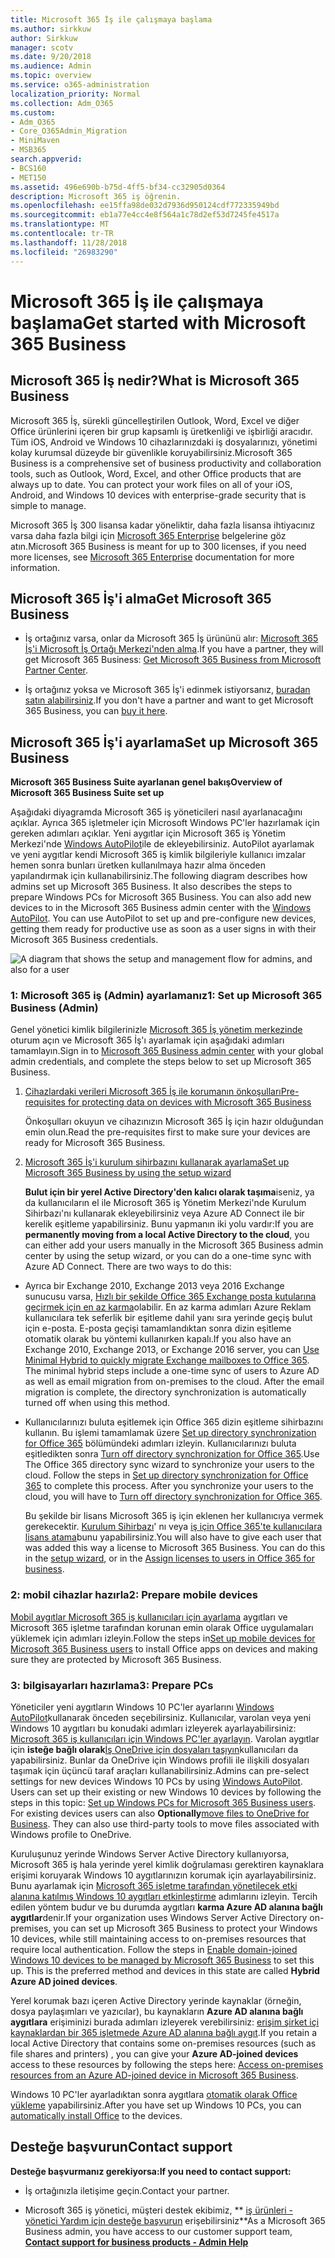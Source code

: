 ```yaml
---
title: Microsoft 365 İş ile çalışmaya başlama
ms.author: sirkkuw
author: Sirkkuw
manager: scotv
ms.date: 9/20/2018
ms.audience: Admin
ms.topic: overview
ms.service: o365-administration
localization_priority: Normal
ms.collection: Adm_O365
ms.custom:
- Adm_O365
- Core_O365Admin_Migration
- MiniMaven
- MSB365
search.appverid:
- BCS160
- MET150
ms.assetid: 496e690b-b75d-4ff5-bf34-cc32905d0364
description: Microsoft 365 iş öğrenin.
ms.openlocfilehash: ee15ffa98de032d7936d950124cdf772335949bd
ms.sourcegitcommit: eb1a77e4cc4e8f564a1c78d2ef53d7245fe4517a
ms.translationtype: MT
ms.contentlocale: tr-TR
ms.lasthandoff: 11/28/2018
ms.locfileid: "26983290"
---
```

# <a name="get-started-with-microsoft-365-business"></a><span data-ttu-id="0ea5c-103">Microsoft 365 İş ile çalışmaya başlama</span><span class="sxs-lookup"><span data-stu-id="0ea5c-103">Get started with Microsoft 365 Business</span></span>

## <a name="what-is-microsoft-365-business"></a><span data-ttu-id="0ea5c-104">Microsoft 365 İş nedir?</span><span class="sxs-lookup"><span data-stu-id="0ea5c-104">What is Microsoft 365 Business</span></span>

<span data-ttu-id="0ea5c-p101">Microsoft 365 İş, sürekli güncelleştirilen Outlook, Word, Excel ve diğer Office ürünlerini içeren bir grup kapsamlı iş üretkenliği ve işbirliği aracıdır. Tüm iOS, Android ve Windows 10 cihazlarınızdaki iş dosyalarınızı, yönetimi kolay kurumsal düzeyde bir güvenlikle koruyabilirsiniz.</span><span class="sxs-lookup"><span data-stu-id="0ea5c-p101">Microsoft 365 Business is a comprehensive set of business productivity and collaboration tools, such as Outlook, Word, Excel, and other Office products that are always up to date. You can protect your work files on all of your iOS, Android, and Windows 10 devices with enterprise-grade security that is simple to manage.</span></span>
  
<span data-ttu-id="0ea5c-107">Microsoft 365 İş 300 lisansa kadar yöneliktir, daha fazla lisansa ihtiyacınız varsa daha fazla bilgi için [Microsoft 365 Enterprise](https://go.microsoft.com/fwlink/p/?linkid=860986) belgelerine göz atın.</span><span class="sxs-lookup"><span data-stu-id="0ea5c-107">Microsoft 365 Business is meant for up to 300 licenses, if you need more licenses, see [Microsoft 365 Enterprise](https://go.microsoft.com/fwlink/p/?linkid=860986) documentation for more information.</span></span> 
  
## <a name="get-microsoft-365-business"></a><span data-ttu-id="0ea5c-108">Microsoft 365 İş'i alma</span><span class="sxs-lookup"><span data-stu-id="0ea5c-108">Get Microsoft 365 Business</span></span>

- <span data-ttu-id="0ea5c-109">İş ortağınız varsa, onlar da Microsoft 365 İş ürününü alır: [Microsoft 365 İş'i Microsoft İş Ortağı Merkezi'nden alma](get-microsoft-365-business.md).</span><span class="sxs-lookup"><span data-stu-id="0ea5c-109">If you have a partner, they will get Microsoft 365 Business: [Get Microsoft 365 Business from Microsoft Partner Center](get-microsoft-365-business.md).</span></span>
    
- <span data-ttu-id="0ea5c-110">İş ortağınız yoksa ve Microsoft 365 İş'i edinmek istiyorsanız, [buradan satın alabilirsiniz](https://www.microsoft.com/en-us/microsoft-365/business).</span><span class="sxs-lookup"><span data-stu-id="0ea5c-110">If you don't have a partner and want to get Microsoft 365 Business, you can [buy it here](https://www.microsoft.com/en-us/microsoft-365/business).</span></span>
    
## <a name="set-up-microsoft-365-business"></a><span data-ttu-id="0ea5c-111">Microsoft 365 İş'i ayarlama</span><span class="sxs-lookup"><span data-stu-id="0ea5c-111">Set up Microsoft 365 Business</span></span>

 <span data-ttu-id="0ea5c-112">**Microsoft 365 Business Suite ayarlanan genel bakış**</span><span class="sxs-lookup"><span data-stu-id="0ea5c-112">**Overview of Microsoft 365 Business Suite set up**</span></span>
  
<span data-ttu-id="0ea5c-p102">Aşağıdaki diyagramda Microsoft 365 iş yöneticileri nasıl ayarlanacağını açıklar. Ayrıca 365 işletmeler için Microsoft Windows PC'ler hazırlamak için gereken adımları açıklar. Yeni aygıtlar için Microsoft 365 iş Yönetim Merkezi'nde [Windows AutoPilot](add-autopilot-devices-and-profile.md)ile de ekleyebilirsiniz. AutoPilot ayarlamak ve yeni aygıtlar kendi Microsoft 365 iş kimlik bilgileriyle kullanıcı imzalar hemen sonra bunları üretken kullanılmaya hazır alma önceden yapılandırmak için kullanabilirsiniz.</span><span class="sxs-lookup"><span data-stu-id="0ea5c-p102">The following diagram describes how admins set up Microsoft 365 Business. It also describes the steps to prepare Windows PCs for Microsoft 365 Business. You can also add new devices to in the Microsoft 365 Business admin center with the [Windows AutoPilot](add-autopilot-devices-and-profile.md). You can use AutoPilot to set up and pre-configure new devices, getting them ready for productive use as soon as a user signs in with their Microsoft 365 Business credentials.</span></span>
  
![A diagram that shows the setup and management flow for admins, and also for a user](media/249f81fc-7e79-44c7-8425-3a0b7b651c3b.png)
  
### <a name="1-set-up-microsoft-365-business-admin"></a><span data-ttu-id="0ea5c-118">1: Microsoft 365 iş (Admin) ayarlamanız</span><span class="sxs-lookup"><span data-stu-id="0ea5c-118">1: Set up Microsoft 365 Business (Admin)</span></span>

<span data-ttu-id="0ea5c-119">Genel yönetici kimlik bilgilerinizle [Microsoft 365 İş yönetim merkezinde](https://portal.office.com/adminportal/home) oturum açın ve Microsoft 365 İş'ı ayarlamak için aşağıdaki adımları tamamlayın.</span><span class="sxs-lookup"><span data-stu-id="0ea5c-119">Sign in to [Microsoft 365 Business admin center](https://portal.office.com/adminportal/home) with your global admin credentials, and complete the steps below to set up Microsoft 365 Business.</span></span> 
  
1. [<span data-ttu-id="0ea5c-120">Cihazlardaki verileri Microsoft 365 İş ile korumanın önkoşulları</span><span class="sxs-lookup"><span data-stu-id="0ea5c-120">Pre-requisites for protecting data on devices with Microsoft 365 Business</span></span>](pre-requisites-for-data-protection.md)
    
    <span data-ttu-id="0ea5c-121">Önkoşulları okuyun ve cihazınızın Microsoft 365 İş için hazır olduğundan emin olun.</span><span class="sxs-lookup"><span data-stu-id="0ea5c-121">Read the pre-requisites first to make sure your devices are ready for Microsoft 365 Business.</span></span>
    
2. [<span data-ttu-id="0ea5c-122">Microsoft 365 İş'i kurulum sihirbazını kullanarak ayarlama</span><span class="sxs-lookup"><span data-stu-id="0ea5c-122">Set up Microsoft 365 Business by using the setup wizard</span></span>](set-up.md)
    
    <span data-ttu-id="0ea5c-p103">**Bulut için bir yerel Active Directory'den kalıcı olarak taşıma**iseniz, ya da kullanıcıların el ile Microsoft 365 iş Yönetim Merkezi'nde Kurulum Sihirbazı'nı kullanarak ekleyebilirsiniz veya Azure AD Connect ile bir kerelik eşitleme yapabilirsiniz. Bunu yapmanın iki yolu vardır:</span><span class="sxs-lookup"><span data-stu-id="0ea5c-p103">If you are **permanently moving from a local Active Directory to the cloud**, you can either add your users manually in the Microsoft 365 Business admin center by using the setup wizard, or you can do a one-time sync with Azure AD Connect. There are two ways to do this:</span></span> 
    
  - <span data-ttu-id="0ea5c-p104">Ayrıca bir Exchange 2010, Exchange 2013 veya 2016 Exchange sunucusu varsa, [Hızlı bir şekilde Office 365 Exchange posta kutularına geçirmek için en az karma](https://support.office.com/article/fdecceed-0702-4af3-85be-f2a0013937ef)olabilir. En az karma adımları Azure Reklam kullanıcılara tek seferlik bir eşitleme dahil yanı sıra yerinde geçiş bulut için e-posta. E-posta geçişi tamamlandıktan sonra dizin eşitleme otomatik olarak bu yöntemi kullanırken kapalı.</span><span class="sxs-lookup"><span data-stu-id="0ea5c-p104">If you also have an Exchange 2010, Exchange 2013, or Exchange 2016 server, you can [Use Minimal Hybrid to quickly migrate Exchange mailboxes to Office 365](https://support.office.com/article/fdecceed-0702-4af3-85be-f2a0013937ef). The minimal hybrid steps include a one-time sync of users to Azure AD as well as email migration from on-premises to the cloud. After the email migration is complete, the directory synchronization is automatically turned off when using this method.</span></span>
    
  - <span data-ttu-id="0ea5c-p105">Kullanıcılarınızı buluta eşitlemek için Office 365 dizin eşitleme sihirbazını kullanın. Bu işlemi tamamlamak üzere [Set up directory synchronization for Office 365](https://support.office.com/article/1b3b5318-6977-42ed-b5c7-96fa74b08846) bölümündeki adımları izleyin. Kullanıcılarınızı buluta eşitledikten sonra [Turn off directory synchronization for Office 365](https://support.office.com/article/ee5f861e-bd48-4267-83d1-a4ead4b4a00d).</span><span class="sxs-lookup"><span data-stu-id="0ea5c-p105">Use The Office 365 directory sync wizard to synchronize your users to the cloud. Follow the steps in [Set up directory synchronization for Office 365](https://support.office.com/article/1b3b5318-6977-42ed-b5c7-96fa74b08846) to complete this process. After you synchronize your users to the cloud, you will have to [Turn off directory synchronization for Office 365](https://support.office.com/article/ee5f861e-bd48-4267-83d1-a4ead4b4a00d).</span></span>
    
    <span data-ttu-id="0ea5c-p106">Bu şekilde bir lisans Microsoft 365 iş için eklenen her kullanıcıya vermek gerekecektir. [Kurulum Sihirbazı](set-up.md)' nı veya [iş için Office 365'te kullanıcılara lisans atama](https://support.office.com/article/997596B5-4173-4627-B915-36ABAC6786DC)bunu yapabilirsiniz.</span><span class="sxs-lookup"><span data-stu-id="0ea5c-p106">You will also have to give each user that was added this way a license to Microsoft 365 Business. You can do this in the [setup wizard](set-up.md), or in the [Assign licenses to users in Office 365 for business](https://support.office.com/article/997596B5-4173-4627-B915-36ABAC6786DC).</span></span>
    
### <a name="2-prepare-mobile-devices"></a><span data-ttu-id="0ea5c-133">2: mobil cihazlar hazırla</span><span class="sxs-lookup"><span data-stu-id="0ea5c-133">2: Prepare mobile devices</span></span>

<span data-ttu-id="0ea5c-134">[Mobil aygıtlar Microsoft 365 iş kullanıcıları için ayarlama](set-up-mobile-devices.md) aygıtları ve Microsoft 365 işletme tarafından korunan emin olarak Office uygulamaları yüklemek için adımları izleyin.</span><span class="sxs-lookup"><span data-stu-id="0ea5c-134">Follow the steps in[Set up mobile devices for Microsoft 365 Business users](set-up-mobile-devices.md) to install Office apps on devices and making sure they are protected by Microsoft 365 Business.</span></span> 
  
### <a name="3-prepare-pcs"></a><span data-ttu-id="0ea5c-135">3: bilgisayarları hazırlama</span><span class="sxs-lookup"><span data-stu-id="0ea5c-135">3: Prepare PCs</span></span>

<span data-ttu-id="0ea5c-p107">Yöneticiler yeni aygıtların Windows 10 PC'ler ayarlarını [Windows AutoPilot](add-autopilot-devices-and-profile.md)kullanarak önceden seçebilirsiniz. Kullanıcılar, varolan veya yeni Windows 10 aygıtları bu konudaki adımları izleyerek ayarlayabilirsiniz: [Microsoft 365 iş kullanıcıları için Windows PC'ler ayarlayın](set-up-windows-devices.md). Varolan aygıtlar için **isteğe bağlı olarak**[İş OneDrive için dosyaları taşıyın](move-files-to-onedrive.md)kullanıcıları da yapabilirsiniz. Bunlar da OneDrive için Windows profili ile ilişkili dosyaları taşımak için üçüncü taraf araçları kullanabilirsiniz.</span><span class="sxs-lookup"><span data-stu-id="0ea5c-p107">Admins can pre-select settings for new devices Windows 10 PCs by using [Windows AutoPilot](add-autopilot-devices-and-profile.md). Users can set up their existing or new Windows 10 devices by following the steps in this topic: [Set up Windows PCs for Microsoft 365 Business users](set-up-windows-devices.md). For existing devices users can also **Optionally**[move files to OneDrive for Business](move-files-to-onedrive.md). They can also use third-party tools to move files associated with Windows profile to OneDrive.</span></span>
  
<span data-ttu-id="0ea5c-p108">Kuruluşunuz yerinde Windows Server Active Directory kullanıyorsa, Microsoft 365 iş hala yerinde yerel kimlik doğrulaması gerektiren kaynaklara erişimi koruyarak Windows 10 aygıtlarınızın korumak için ayarlayabilirsiniz. Bunu ayarlamak için [Microsoft 365 işletme tarafından yönetilecek etki alanına katılmış Windows 10 aygıtları etkinleştirme](manage-windows-devices.md) adımlarını izleyin. Tercih edilen yöntem budur ve bu durumda aygıtları **karma Azure AD alanına bağlı aygıtlar**denir.</span><span class="sxs-lookup"><span data-stu-id="0ea5c-p108">If your organization uses Windows Server Active Directory on-premises, you can set up Microsoft 365 Business to protect your Windows 10 devices, while still maintaining access to on-premises resources that require local authentication. Follow the steps in [Enable domain-joined Windows 10 devices to be managed by Microsoft 365 Business](manage-windows-devices.md) to set this up. This is the preferred method and devices in this state are called **Hybrid Azure AD joined devices**.</span></span> 
  
<span data-ttu-id="0ea5c-143">Yerel korumak bazı içeren Active Directory yerinde kaynaklar (örneğin, dosya paylaşımları ve yazıcılar), bu kaynakların **Azure AD alanına bağlı aygıtlara** erişiminizi burada adımları izleyerek verebilirsiniz: [erişim şirket içi kaynaklardan bir 365 işletmede Azure AD alanına bağlı aygıt](access-resources.md).</span><span class="sxs-lookup"><span data-stu-id="0ea5c-143">If you retain a local Active Directory that contains some on-premises resources (such as file shares and printers) , you can give your **Azure AD-joined devices** access to these resources by following the steps here: [Access on-premises resources from an Azure AD-joined device in Microsoft 365 Business](access-resources.md).</span></span>
  
<span data-ttu-id="0ea5c-144">Windows 10 PC'ler ayarladıktan sonra aygıtlara [otomatik olarak Office yükleme](auto-install-or-uninstall-office.md) yapabilirsiniz.</span><span class="sxs-lookup"><span data-stu-id="0ea5c-144">After you have set up Windows 10 PCs, you can [automatically install Office](auto-install-or-uninstall-office.md) to the devices.</span></span> 
  
## <a name="contact-support"></a><span data-ttu-id="0ea5c-145">Desteğe başvurun</span><span class="sxs-lookup"><span data-stu-id="0ea5c-145">Contact support</span></span>

 <span data-ttu-id="0ea5c-146">**Desteğe başvurmanız gerekiyorsa:**</span><span class="sxs-lookup"><span data-stu-id="0ea5c-146">**If you need to contact support:**</span></span>
  
- <span data-ttu-id="0ea5c-147">İş ortağınızla iletişime geçin.</span><span class="sxs-lookup"><span data-stu-id="0ea5c-147">Contact your partner.</span></span>
    
- <span data-ttu-id="0ea5c-148">Microsoft 365 iş yönetici, müşteri destek ekibimiz, \*\* [iş ürünleri - yönetici Yardım için desteğe başvurun](https://support.office.com/article/32a17ca7-6fa0-4870-8a8d-e25ba4ccfd4b) erişebilirsiniz\*\*</span><span class="sxs-lookup"><span data-stu-id="0ea5c-148">As a Microsoft 365 Business admin, you have access to our customer support team, **[Contact support for business products - Admin Help](https://support.office.com/article/32a17ca7-6fa0-4870-8a8d-e25ba4ccfd4b)**</span></span>
    

